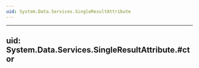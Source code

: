 ```yaml
---
uid: System.Data.Services.SingleResultAttribute
---
```


---
uid: System.Data.Services.SingleResultAttribute.#ctor
---
